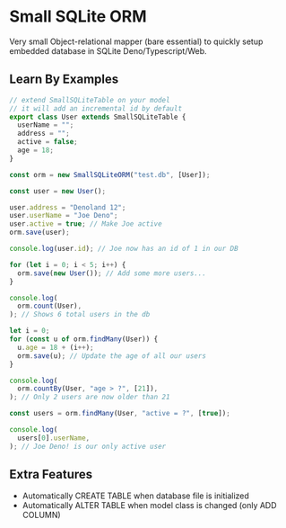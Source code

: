 # Small SQLite ORM

Very small Object-relational mapper (bare essential) to quickly setup embedded database in SQLite Deno/Typescript/Web.

## Learn By Examples

```typescript
// extend SmallSQLiteTable on your model
// it will add an incremental id by default
export class User extends SmallSQLiteTable {
  userName = "";
  address = "";
  active = false;
  age = 18;
}

const orm = new SmallSQLiteORM("test.db", [User]);

const user = new User();

user.address = "Denoland 12";
user.userName = "Joe Deno";
user.active = true; // Make Joe active
orm.save(user);

console.log(user.id); // Joe now has an id of 1 in our DB

for (let i = 0; i < 5; i++) {
  orm.save(new User()); // Add some more users...
}

console.log(
  orm.count(User),
); // Shows 6 total users in the db

let i = 0;
for (const u of orm.findMany(User)) {
  u.age = 18 + (i++);
  orm.save(u); // Update the age of all our users
}

console.log(
  orm.countBy(User, "age > ?", [21]),
); // Only 2 users are now older than 21

const users = orm.findMany(User, "active = ?", [true]);

console.log(
  users[0].userName,
); // Joe Deno! is our only active user
```

## Extra Features
 - Automatically CREATE TABLE when database file is initialized
 - Automatically ALTER TABLE when model class is changed (only ADD COLUMN)